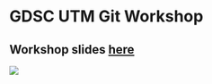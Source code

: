 # GDSC UTM Git Workshop

## Workshop slides [here](https://docs.google.com/presentation/d/1hdl4TNEK4gg4wnwN8six5xIM8vCS4xipD1DsY3rf-MM/edit?usp=sharing)

![](https://rapidapi.com/blog/wp-content/uploads/2017/01/octocat.gif)
